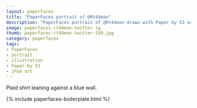 ```yaml
---
layout: paperfaces
title: "PaperFaces portrait of @Rt44man"
description: "PaperFaces portrait of @Rt44man drawn with Paper by 53 on an iPad."
image: paperfaces-rt44man-twitter-lg
thumb: paperfaces-rt44man-twitter-150.jpg
category: paperfaces
tags: 
- PaperFaces
- portrait
- illustration
- Paper by 53
- iPad art
---
```


Plaid shirt leaning against a blue wall.

{% include paperfaces-boilerplate.html %}